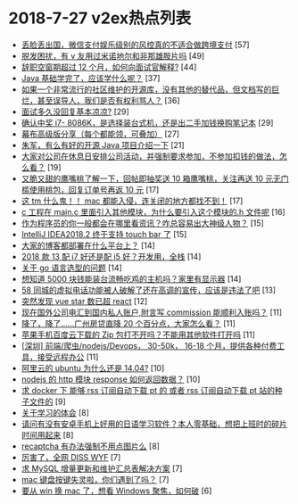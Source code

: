 # 2018-7-27 v2ex热点列表

+ [丢脸丢出国，微信支付娱乐级别的风控真的不适合做跨境支付](https://www.v2ex.com/t/474546#reply57) [57]
+ [脱发困扰，有 v 友用过米诺地尔和非那雄胺片吗](https://www.v2ex.com/t/474573#reply49) [49]
+ [辞职空窗期超过 12 个月，如何向面试官解释?](https://www.v2ex.com/t/474588#reply44) [44]
+ [Java 基础学完了，应该学什么呢？](https://www.v2ex.com/t/474548#reply37) [37]
+ [如果一个非常流行的社区维护的开源库，没有其他的替代品，但文档写的巨烂，甚至误导人，我们是否有权利骂人？](https://www.v2ex.com/t/474593#reply36) [36]
+ [面试多久没回复基本凉凉?](https://www.v2ex.com/t/474586#reply29) [29]
+ [确认中奖 i7- 8086K，是选择装台式机，还是出二手加钱换购笔记本](https://www.v2ex.com/t/474597#reply29) [29]
+ [幕布高级版分享（每个都能领，可叠加）](https://www.v2ex.com/t/474552#reply27) [27]
+ [朱军，有么有好的开源 Java 项目介绍一下](https://www.v2ex.com/t/474563#reply21) [21]
+ [大家对公司在休息日安排公司活动，并强制要求参加，不参加扣钱的做法，怎么看？](https://www.v2ex.com/t/474561#reply19) [19]
+ [又脆又甜的鹰嘴桃了解一下，回帖即抽奖送 10 箱鹰嘴桃，关注再送 10 元无门槛使用桃包，回复订单号再返 10 元](https://www.v2ex.com/t/474644#reply17) [17]
+ [这 tm 什么鬼！！ mac 都能入侵，连关闭的地方都找不到！](https://www.v2ex.com/t/474594#reply17) [17]
+ [c 工程在 main.c 里面引入其他模块，为什么要引入这个模块的.h 文件呢](https://www.v2ex.com/t/474567#reply16) [16]
+ [作为程序员的你一般都会在哪里看资讯？咋总容易出大神级人物？](https://www.v2ex.com/t/474565#reply15) [15]
+ [IntelliJ IDEA2018.2 终于支持 touch bar 了](https://www.v2ex.com/t/474614#reply15) [15]
+ [大家的博客都部署在什么平台上？](https://www.v2ex.com/t/474630#reply14) [14]
+ [2018 款 13 配 i7 好还是配 i5 好？开发用，全栈](https://www.v2ex.com/t/474636#reply14) [14]
+ [关于 go 语言选型的问题](https://www.v2ex.com/t/474564#reply14) [14]
+ [想知道 5000 块钱能装台流畅吃鸡的主机吗？家里有显示器](https://www.v2ex.com/t/474575#reply14) [14]
+ [58 同城的虚拟电话功能被人破解了还在高调的宣传，应该是违法了吧](https://www.v2ex.com/t/474608#reply13) [13]
+ [突然发现 vue star 数已超 react](https://www.v2ex.com/t/474595#reply12) [12]
+ [现在国外公司电汇到国内私人账户,附言写 commission 能顺利入账吗？](https://www.v2ex.com/t/474542#reply11) [11]
+ [降了，降了……广州房贷直降 20 个百分点，大家怎么看？](https://www.v2ex.com/t/474559#reply11) [11]
+ [苹果手机百度云下载的 Zip 包打不开吗？不能用其他软件打开吗](https://www.v2ex.com/t/474566#reply11) [11]
+ [[深圳] 前端/爬虫/nodejs/Devops， 30-50k， 16-18 个月，提供各种付费工具，接受远程办公](https://www.v2ex.com/t/474604#reply11) [11]
+ [阿里云的 ubuntu 为什么还是 14.04?](https://www.v2ex.com/t/474545#reply10) [10]
+ [nodejs 的 http 模块 response 如何返回数据？](https://www.v2ex.com/t/474557#reply10) [10]
+ [求 docker 下 能够 rss 订阅自动下载 pt 的 或者 rss 订阅自动下载 pt 站的种子文件的](https://www.v2ex.com/t/474554#reply9) [9]
+ [关于学习的体会](https://www.v2ex.com/t/474625#reply8) [8]
+ [请问有没有安卓手机上好用的日语学习软件？本人零基础，想把上班时的碎片时间用起来](https://www.v2ex.com/t/474550#reply8) [8]
+ [recaptcha 有办法强制不用点图片么](https://www.v2ex.com/t/474613#reply8) [8]
+ [厉害了，全网 DISS WYF](https://www.v2ex.com/t/474642#reply7) [7]
+ [求 MySQL 增量更新和维护汇总表解决方案](https://www.v2ex.com/t/474558#reply7) [7]
+ [mac 键盘按键失灵啦，你们遇到了吗？](https://www.v2ex.com/t/474572#reply7) [7]
+ [要从 win 换 mac 了，想看 Windows 聚焦，如何破](https://www.v2ex.com/t/474632#reply6) [6]
